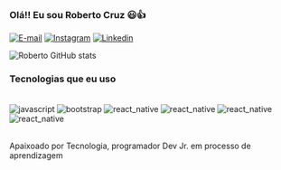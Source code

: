 ### Olá!! Eu sou Roberto Cruz 😃👍


[![E-mail](https://img.shields.io/badge/Gmail-D14836?style=for-the-badge&logo=gmail&logoColor=white)](https://www.gmail.com)
[![Instagram](https://img.shields.io/badge/Instagram-E4405F?style=for-the-badge&logo=instagram&logoColor=white)](https://www.instagram.com)
[![Linkedin](https://img.shields.io/badge/LinkedIn-0077B5?style=for-the-badge&logo=linkedin&logoColor=white)](https://www.linkedin.com/in/roberto-siqueira-4637a4213/)

![Roberto GitHub stats](https://github-readme-stats.vercel.app/api?username=RobertoSCruz&show_icons=true&theme=dark)

### Tecnologias que eu uso

<div style="display: inline_block"><br/>
 <img align="center" alt="javascript" src="https://img.shields.io/badge/JavaScript-F7DF1E?style=for-the-badge&logo=javascript&logoColor=black" />
 <img align="center" alt="bootstrap" src="https://img.shields.io/badge/Bootstrap-563D7C?style=for-the-badge&logo=bootstrap&logoColor=white" />
 <img align="center" alt="react_native" src="https://img.shields.io/badge/React_Native-20232A?style=for-the-badge&logo=react&logoColor=61DAFB" />
 <img align="center" alt="react_native" src="https://img.shields.io/badge/Python-14354C?style=for-the-badge&logo=python&logoColor=white" />
 <img align="center" alt="react_native" src="https://img.shields.io/badge/HTML5-E34F26?style=for-the-badge&logo=html5&logoColor=white" />
 <img align="center" alt="react_native" src="https://img.shields.io/badge/CSS-239120?&style=for-the-badge&logo=css3&logoColor=white" />
</div><br/>

Apaixoado por Tecnologia, programador Dev Jr. em processo de aprendizagem
